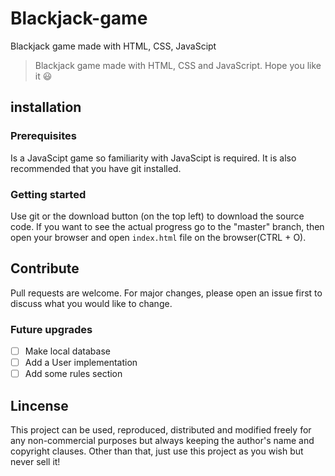 # Blackjack-game

Blackjack game made with HTML, CSS, JavaScipt

> Blackjack game made with HTML, CSS and JavaScript. Hope you like it :smiley:

## installation

### Prerequisites

Is a JavaScipt game so familiarity with JavaScipt is required. It is also recommended that you have git installed.

### Getting started

Use git or the download button (on the top left) to download the source code. If you want to see the actual progress go to the "master" branch, then open your browser and open `index.html` file on the browser(CTRL + O).

## Contribute

Pull requests are welcome. For major changes, please open an issue first to discuss what you would like to change.

### Future upgrades

- [  ] Make local database
- [  ] Add a User implementation
- [  ] Add some rules section

## Lincense

This project can be used, reproduced, distributed and modified freely for any non-commercial purposes but always keeping the author's name and copyright clauses. Other than that, just use this project as you wish but never sell it!
